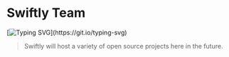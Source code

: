 # Swiftly Team

[![Typing SVG](https://readme-typing-svg.demolab.com?font=JetBrains+Mono%2C+Fira+Code%2C+Consolas&pause=1000&color=9DF7CB&repeat=false&random=true&width=435&lines=Welcome+to+Swiftly+Team.)](https://git.io/typing-svg)

> Swiftly will host a variety of open source projects here in the future.
